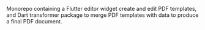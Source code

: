 Monorepo containing a Flutter editor widget create and edit PDF templates, 
and Dart transformer package to merge PDF templates with data to produce a final PDF document.
